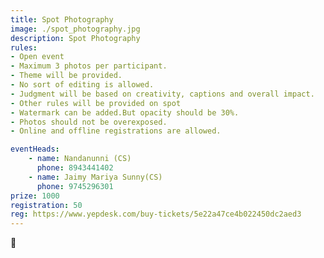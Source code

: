 ```yaml
---
title: Spot Photography
image: ./spot_photography.jpg
description: Spot Photography
rules: 
- Open event
- Maximum 3 photos per participant.
- Theme will be provided.
- No sort of editing is allowed.
- Judgment will be based on creativity, captions and overall impact.
- Other rules will be provided on spot
- Watermark can be added.But opacity should be 30%.
- Photos should not be overexposed.
- Online and offline registrations are allowed.

eventHeads:
    - name: Nandanunni (CS)
      phone: 8943441402
    - name: Jaimy Mariya Sunny(CS)
      phone: 9745296301
prize: 1000
registration: 50
reg: https://www.yepdesk.com/buy-tickets/5e22a47ce4b022450dc2aed3
---
```

📸